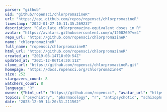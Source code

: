 ```yaml
---
parser: "github"
uid: "github/ropensci/chlorpromazineR"
url: "https://api.github.com/repos/ropensci/chlorpromazineR"
timestamp: "2022-01-27 10:11:35.269237"
description: "Calculate chlorpromazine-equivalent doses in R"
avatar: "https://avatars.githubusercontent.com/u/1200269?v=4"
repo_url: "https://github.com/ropensci/chlorpromazineR"
name: "chlorpromazineR"
full_name: "ropensci/chlorpromazineR"
html_url: "https://github.com/ropensci/chlorpromazineR"
created_at: "2019-03-14T18:09:54Z"
updated_at: "2021-12-06T14:30:11Z"
clone_url: "https://github.com/ropensci/chlorpromazineR.git"
homepage: "https://docs.ropensci.org/chlorpromazineR"
size: 252
stargazers_count: 8
watchers_count: 8
language: "R"
owner: {"html_url": "https://github.com/ropensci", "avatar_url": "https://avatars.githubusercontent.com/u/1200269?v=4", "login": "ropensci", "type": "Organization"}
topics: ["psychiatry", "pharmacology", "r", "antipsychotic", "schizophrenia", "scalereprod"]
date: "2023-12-09 14:20:31.211562"
---
```

